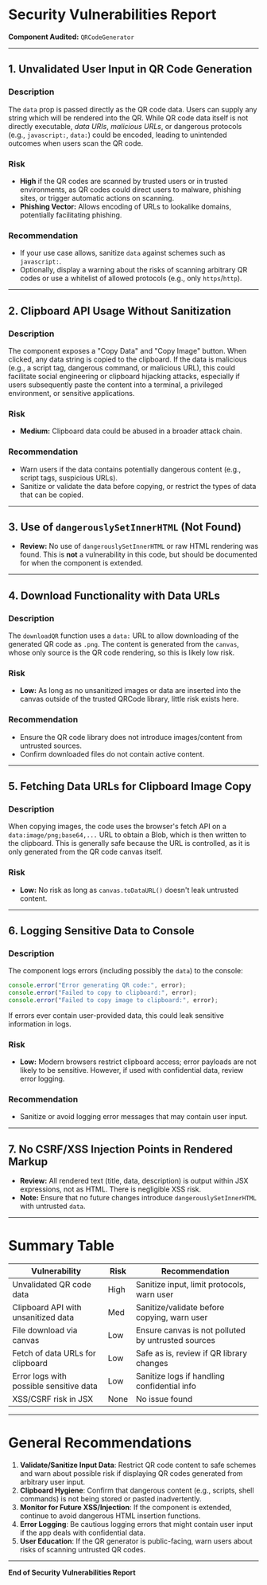# Security Vulnerabilities Report

**Component Audited:** `QRCodeGenerator`

---

## 1. Unvalidated User Input in QR Code Generation

### **Description**

The `data` prop is passed directly as the QR code data. Users can supply any string which will be rendered into the QR. While QR code data itself is not directly executable, _data URIs_, _malicious URLs_, or dangerous protocols (e.g., `javascript:`, `data:`) could be encoded, leading to unintended outcomes when users scan the QR code.

### **Risk**

- **High** if the QR codes are scanned by trusted users or in trusted environments, as QR codes could direct users to malware, phishing sites, or trigger automatic actions on scanning.
- **Phishing Vector:** Allows encoding of URLs to lookalike domains, potentially facilitating phishing.

### **Recommendation**

- If your use case allows, sanitize `data` against schemes such as `javascript:`.
- Optionally, display a warning about the risks of scanning arbitrary QR codes or use a whitelist of allowed protocols (e.g., only `https`/`http`).

---

## 2. Clipboard API Usage Without Sanitization

### **Description**

The component exposes a "Copy Data" and "Copy Image" button. When clicked, any data string is copied to the clipboard. If the data is malicious (e.g., a script tag, dangerous command, or malicious URL), this could facilitate social engineering or clipboard hijacking attacks, especially if users subsequently paste the content into a terminal, a privileged environment, or sensitive applications.

### **Risk**

- **Medium:** Clipboard data could be abused in a broader attack chain.

### **Recommendation**

- Warn users if the data contains potentially dangerous content (e.g., script tags, suspicious URLs).
- Sanitize or validate the data before copying, or restrict the types of data that can be copied.

---

## 3. Use of `dangerouslySetInnerHTML` (Not Found)

- **Review:** No use of `dangerouslySetInnerHTML` or raw HTML rendering was found. This is **not** a vulnerability in this code, but should be documented for when the component is extended.

---

## 4. Download Functionality with Data URLs

### **Description**

The `downloadQR` function uses a `data:` URL to allow downloading of the generated QR code as `.png`. The content is generated from the `canvas`, whose only source is the QR code rendering, so this is likely low risk.

### **Risk**

- **Low:** As long as no unsanitized images or data are inserted into the canvas outside of the trusted QRCode library, little risk exists here.

### **Recommendation**

- Ensure the QR code library does not introduce images/content from untrusted sources.
- Confirm downloaded files do not contain active content.

---

## 5. Fetching Data URLs for Clipboard Image Copy

### **Description**

When copying images, the code uses the browser's fetch API on a `data:image/png;base64,...` URL to obtain a Blob, which is then written to the clipboard. This is generally safe because the URL is controlled, as it is only generated from the QR code canvas itself.

### **Risk**

- **Low:** No risk as long as `canvas.toDataURL()` doesn't leak untrusted content.

---

## 6. Logging Sensitive Data to Console

### **Description**

The component logs errors (including possibly the `data`) to the console:

```js
console.error("Error generating QR code:", error);
console.error("Failed to copy to clipboard:", error);
console.error("Failed to copy image to clipboard:", error);
```

If errors ever contain user-provided data, this could leak sensitive information in logs.

### **Risk**

- **Low:** Modern browsers restrict clipboard access; error payloads are not likely to be sensitive. However, if used with confidential data, review error logging.

### **Recommendation**

- Sanitize or avoid logging error messages that may contain user input.

---

## 7. No CSRF/XSS Injection Points in Rendered Markup

- **Review:** All rendered text (title, data, description) is output within JSX expressions, not as HTML. There is negligible XSS risk.
- **Note:** Ensure that no future changes introduce `dangerouslySetInnerHTML` with untrusted `data`.

---

# **Summary Table**

| Vulnerability                           | Risk | Recommendation                                     |
| --------------------------------------- | ---- | -------------------------------------------------- |
| Unvalidated QR code data                | High | Sanitize input, limit protocols, warn user         |
| Clipboard API with unsanitized data     | Med  | Sanitize/validate before copying, warn user        |
| File download via canvas                | Low  | Ensure canvas is not polluted by untrusted sources |
| Fetch of data URLs for clipboard        | Low  | Safe as is, review if QR library changes           |
| Error logs with possible sensitive data | Low  | Sanitize logs if handling confidential info        |
| XSS/CSRF risk in JSX                    | None | No issue found                                     |

---

# **General Recommendations**

1. **Validate/Sanitize Input Data**: Restrict QR code content to safe schemes and warn about possible risk if displaying QR codes generated from arbitrary user input.
2. **Clipboard Hygiene**: Confirm that dangerous content (e.g., scripts, shell commands) is not being stored or pasted inadvertently.
3. **Monitor for Future XSS/Injection**: If the component is extended, continue to avoid dangerous HTML insertion functions.
4. **Error Logging**: Be cautious logging errors that might contain user input if the app deals with confidential data.
5. **User Education**: If the QR generator is public-facing, warn users about risks of scanning untrusted QR codes.

---

**End of Security Vulnerabilities Report**
